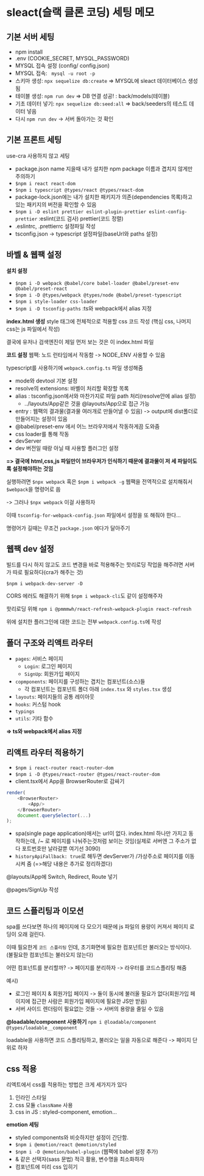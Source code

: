 # sleact(슬랙 클론 코딩) 세팅 메모 

## 기본 서버 세팅

- npm install
- .env (COOKIE_SECRET, MYSQL_PASSWORD)
- MYSQL 접속 설정 (config/ config.json)
- MYSQL 접속: ` mysql -u root -p`
- 스키마 생성: `npx sequelize db:create`
=> MYSQL에 sleact 데이터베이스 생성됨
- 테이블 생성: `npm run dev`
=> DB 연결 성공! : back/models(테이블)
- 기초 데이터 넣기: `npx sequelize db:seed:all`
=> back/seeders의 테스트 데이터 넣음
- 다시 `npm run dev` -> 서버 돌아가는 것 확인


## 기본 프론트 세팅

use-cra 사용하지 않고 세팅

- package.json name 지을때 내가 설치한 npm package 이름과 겹치지 않게만 주의하기
- `$npm i react react-dom`
- `$npm i typescript @types/react @types/react-dom`
- package-lock.json에는 내가 설치한 패키지가 의존(dependencies 목록)하고 있는 패키지의 버전을 확인할 수 있음
- `$npm i -D eslint prettier eslint-plugin-prettier eslint-config-prettier` :eslint(코드 검사) prettier(코드 정렬)
- .eslintrc, .prettierrc 설정파일 작성
- tsconfig.json -> typescript 설정파일(baseUrl와 paths 설정)

## 바벨 & 웹팩 설정

**설치 설정**
- `$npm i -D webpack @babel/core babel-loader @babel/preset-env @babel/preset-react`
- `$npm i -D @types/webpack @types/node @babel/preset-typescript`
- `$npm i style-loader css-loader`
- `$npm i -D tsconfig-paths` :ts와 webpack에서 alias 지정

**index.html 생성**
style 태그에 전체적으로 적용할 css 코드 작성 (핵심 css, 나머지 css는 js 파일에서 작성)

결국에 유저나 검색엔진이 제일 먼저 보는 것은 이 index.html 파일

**코드 설정**
웹팩: 노드 런타임에서 작동함 -> NODE_ENV 사용할 수 있음

typescript를 사용하기에 `webpack.config.ts` 파일 생성해줌

- mode와 devtool 기본 설정
- resolve의 extensions: 바벨이 처리할 확장할 목록
- alias : tsconfig.json에서와 마찬가지로 파일 path 처리(resolve안에 alias 설정)
    - ../layouts/App같은 것을 @layouts/App으로 접근 가능
- entry : 웹팩의 결과물(결과물 여러개로 만들어낼 수 있음) -> output에 dist폴더로 만들어지는 설정이 있음
- @babel/preset-env 에서 어느 브라우저에서 작동하게끔 도와줌
- css loader를 통해 작동
- devServer
- dev 버전일 때랑 아닐 때 사용할 플러그인 설정


**=> 결국에 html,css,js 파일만이 브라우저가 인식하기 때문에 결과물이 저 세 파일이도록 설정해야하는 것임**

실행하려면 `$npx webpack` 혹은 `$npm i webpack -g` 웹팩을 전역적으로 설치해줘서 `$webpack`을 명령어로 씀

-> 그러나 `$npx webpack` 이걸 사용하자

이때 `tsconfig-for-webpack-config.json` 파일에서 설정을 또 해줘야 한다...

명령어가 길때는 무조건  `package.json` 에다가 달아주기


## 웹팩 dev 설정

빌드를 다시 하지 않고도 코드 변경을 바로 적용해주는 핫리로딩 작업을 해주려면 서버가 따로 필요하다(cra가 해주는 것)

`$npm i webpack-dev-server -D`

CORS 에러도 해결하기 위해 `$npm i webpack-cli`도 같이 설정해주자

핫리로딩 위해 `npm i @pmmmwh/react-refresh-webpack-plugin react-refresh`

위에 설치한 플러그인에 대한 코드는 전부 `webpack.config.ts`에 작성
## 폴더 구조와 리액트 라우터
- `pages`: 서비스 페이지
    - `Login`: 로그인 페이지
    - `SignUp`: 회원가입 페이지
- `copmponents`: 페이지를 구성하는 겹치는 컴포넌트(소스)들
    - 각 컴포넌트는 컴포넌트 폴더 아래 `index.tsx` 와 `styles.tsx` 생성
- `layouts`: 페이지들의 공통 레이아웃
- `hooks`: 커스텀 hook
- `typings`
- `utils`: 기타 함수

**=> ts와 webpack에서 alias 지정**

## 리액트 라우터 적용하기
- `$npm i react-router react-router-dom`
- `$npm i -D @types/react-router @types/react-router-dom`
- client.tsx에서 App을 BrowserRouter로 감싸기
```ts
render(
    <BrowserRouter>
        <App/>
    </BrowserRouter>
    document.querySelector(...)
);
```
- spa(single page application)애서는 url이 없다. index.html 하나만 가지고 동작하는데, /~ 로 페이지를 나눠주는것처럼 보이는 것임(실제로 서버엔 그 주소가 없다 포트번호만 날라갈뿐 여기선 3090)
- `historyApiFallback: true`로 해두면 devServer가 /가상주소로 페이지를 이동시켜 줌 (=>해당 내용은 추가로 정리하겠다)


@layouts/App에 Switch, Redirect, Route 넣기

@pages/SignUp 작성
## 코드 스플리팅과 이모션

spa를 쓰다보면 하나의 페이지에 다 모으기 때문에 js 파일의 용량이 커져서 페이지 로딩이 오래 걸린다.

이때 필요한게 `코드 스플리팅` 인데, 초기화면에 필요한 컴포넌트만 불러오는 방식이다. (불필요한 컴포넌트는 불러오지 않는다)

어떤 컴포넌트를 분리할까? -> 페이지를 분리하자 -> 라우터를 코드스플리팅 해줌

예시)
- 로그인 페이지 & 회원가입 페이지 -> 둘이 동시에 불러올 필요가 없다(회원가입 페이지에 접근한 사람은 회원가입 페이지에 필요한 JS만 받음)
- 서버 사이드 렌더링이 필요없는 것들 -> 서버의 용량을 줄일 수 있음

**@loadable/component 사용하기**
`npm i @loadable/component @types/loadable__component`

loadable을 사용하면 코드 스플리팅하고, 불러오는 일을 자동으로 해준다 -> 페이지 단위로 하자


## css 적용

리엑트에서 css를 적용하는 방법은 크게 세가지가 있다

1. 인라인 스타일
2. css 모듈 `className` 사용
3. css in JS : styled-component, emotion...

**emotion 세팅**
- styled components와 비슷하지만 설정이 간단함.
- `$npm i @emotion/react @emotion/styled`
- `$npm i -D @emotion/babel-plugin` (웹팩에 babel 설정 추가)
- & 같은 선택자(sass 문법) 적극 활용, 변수명을 최소화하자
- 컴포넌트에 미리 css 입히기

